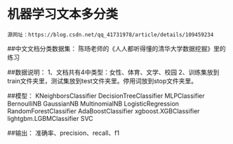 # 机器学习文本多分类
    源网址：https://blog.csdn.net/qq_41731978/article/details/109459234
    
##中文文档分类数据集：
    陈旸老师的《人人都听得懂的清华大学数据挖掘》里的练习

##数据说明：
    1、文档共有4中类型：女性、体育、文学、校园
    2、训练集放到train文件夹里，测试集放到test文件夹里。停用词放到stop文件夹里。

##模型：
    KNeighborsClassifier
    DecisionTreeClassifier
    MLPClassifier
    BernoulliNB
    GaussianNB
    MultinomialNB
    LogisticRegression
    RandomForestClassifier
    AdaBoostClassifier
    xgboost.XGBClassifier
    lightgbm.LGBMClassifier
    SVC
    
##输出：
    准确率、precision、recall、f1